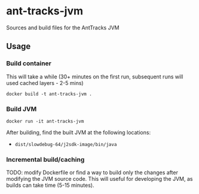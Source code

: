 # ant-tracks-jvm

Sources and build files for the AntTracks JVM

## Usage

### Build container

This will take a while (30+ minutes on the first run, subsequent runs will used cached layers - 2-5 mins)
```
docker build -t ant-tracks-jvm .
```

### Build JVM

```
docker run -it ant-tracks-jvm
```

After building, find the built JVM at the following locations:
 - `dist/slowdebug-64/j2sdk-image/bin/java`

### Incremental build/caching

TODO: modify Dockerfile or find a way to build only the changes after modifying the JVM source code. This will useful for developing the JVM, as builds can take time (5-15 minutes).
